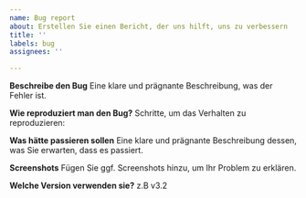 ```yaml
---
name: Bug report
about: Erstellen Sie einen Bericht, der uns hilft, uns zu verbessern
title: ''
labels: bug
assignees: ''

---
```


**Beschreibe den Bug**
Eine klare und prägnante Beschreibung, was der Fehler ist.

**Wie reproduziert man den Bug?**
Schritte, um das Verhalten zu reproduzieren:

**Was hätte passieren sollen**
Eine klare und prägnante Beschreibung dessen, was Sie erwarten, dass es passiert.

**Screenshots**
Fügen Sie ggf. Screenshots hinzu, um Ihr Problem zu erklären.

**Welche Version verwenden sie?**
z.B v3.2
